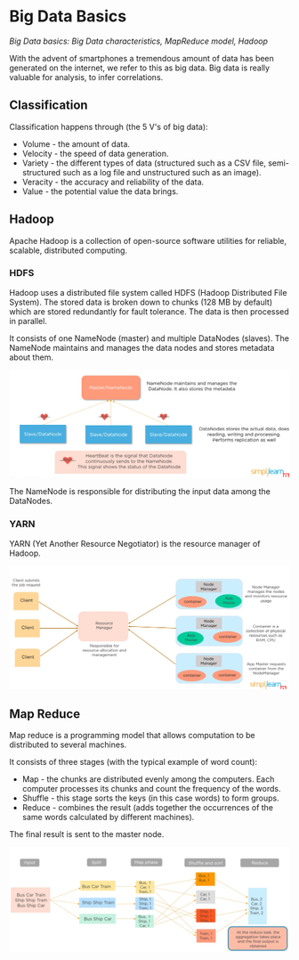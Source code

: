 # Big Data Basics

_Big Data basics: Big Data characteristics, MapReduce model, Hadoop_

With the advent of smartphones a tremendous amount of data has been generated on the internet, we refer to this as big data. Big data is really valuable for analysis, to infer correlations.

## Classification

Classification happens through (the 5 V's of big data):

* Volume - the amount of data.
* Velocity - the speed of data generation.
* Variety - the different types of data (structured such as a CSV file, semi-structured such as a log file and unstructured such as an image).
* Veracity - the accuracy and reliability of the data.
* Value - the potential value the data brings.

## Hadoop

Apache Hadoop is a collection of open-source software utilities for reliable, scalable, distributed computing.

### HDFS

Hadoop uses a distributed file system called HDFS (Hadoop Distributed File System). The stored data is broken down to chunks (128 MB by default) which are stored redundantly for fault tolerance. The data is then processed in parallel.

It consists of one NameNode (master) and multiple DataNodes (slaves). The NameNode maintains and manages the data nodes and stores metadata about them.

![](./images/big_data_basics/nodes.png)

The NameNode is responsible for distributing the input data among the DataNodes.


### YARN

YARN (Yet Another Resource Negotiator) is the resource manager of Hadoop.

![](./images/big_data_basics/yarn.png)

## Map Reduce

Map reduce is a programming model that allows computation to be distributed to several machines.

It consists of three stages (with the typical example of word count):
* Map - the chunks are distributed evenly among the computers. Each computer processes its chunks and count the frequency of the words.
* Shuffle - this stage sorts the keys (in this case words) to form groups.
* Reduce - combines the result (adds together the occurrences of the same words calculated by different machines).

The final result is sent to the master node.

![](./images/big_data_basics/mapreduce.png)